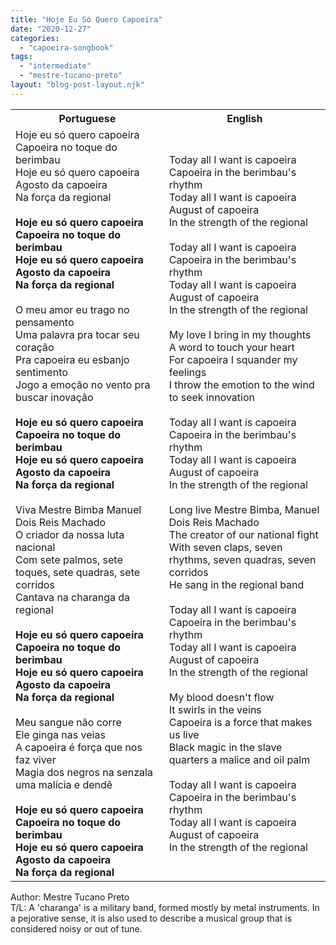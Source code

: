 ```yaml
---
title: "Hoje Eu Só Quero Capoeira"
date: "2020-12-27"
categories: 
  - "capoeira-songbook"
tags: 
  - "intermediate"
  - "mestre-tucano-preto"
layout: "blog-post-layout.njk"
---
```


<table class="capoeira-table">
    <tr class="header-row">
        <th>Portuguese</th>
        <th>English</th>
    </tr>
    <tr>
        <td>Hoje eu só quero capoeira<br>
        Capoeira no toque do berimbau<br>
        Hoje eu só quero capoeira<br>
        Agosto da capoeira<br>
        Na força da regional<br>
        <br>
        <strong>Hoje eu só quero capoeira<br>
        Capoeira no toque do berimbau<br>
        Hoje eu só quero capoeira<br>
        Agosto da capoeira<br>
        Na força da regional</strong><br>
        <br>
        O meu amor eu trago no pensamento<br>
        Uma palavra pra tocar seu coração<br>
        Pra capoeira eu esbanjo sentimento<br>
        Jogo a emoção no vento pra buscar inovação<br>
        <br>
        <strong>Hoje eu só quero capoeira<br>
        Capoeira no toque do berimbau<br>
        Hoje eu só quero capoeira<br>
        Agosto da capoeira<br>
        Na força da regional</strong><br>
        <br>
        Viva Mestre Bimba Manuel Dois Reis Machado<br>
        O criador da nossa luta nacional<br>
        Com sete palmos, sete toques, sete quadras, sete corridos<br>
        Cantava na charanga da regional<br>
        <br>
        <strong>Hoje eu só quero capoeira<br>
        Capoeira no toque do berimbau<br>
        Hoje eu só quero capoeira<br>
        Agosto da capoeira<br>
        Na força da regional</strong><br>
        <br>
        Meu sangue não corre<br>
        Ele ginga nas veias<br>
        A capoeira é força que nos faz viver<br>
        Magia dos negros na senzala uma malícia e dendê<br>
        <br>
        <strong>Hoje eu só quero capoeira<br>
        Capoeira no toque do berimbau<br>
        Hoje eu só quero capoeira<br>
        Agosto da capoeira<br>
        Na força da regional</strong></td>
        <td>Today all I want is capoeira<br>
        Capoeira in the berimbau's rhythm<br>
        Today all I want is capoeira<br>
        August of capoeira<br>
        In the strength of the regional<br>
        <br>
        Today all I want is capoeira<br>
        Capoeira in the berimbau's rhythm<br>
        Today all I want is capoeira<br>
        August of capoeira<br>
        In the strength of the regional<br>
        <br>
        My love I bring in my thoughts<br>
        A word to touch your heart<br>
        For capoeira I squander my feelings<br>
        I throw the emotion to the wind to seek innovation<br>
        <br>
        Today all I want is capoeira<br>
        Capoeira in the berimbau's rhythm<br>
        Today all I want is capoeira<br>
        August of capoeira<br>
        In the strength of the regional<br>
        <br>
        Long live Mestre Bimba, Manuel Dois Reis Machado<br>
        The creator of our national fight<br>
        With seven claps, seven rhythms, seven quadras, seven corridos<br>
        He sang in the regional band<br>
        <br>
        Today all I want is capoeira<br>
        Capoeira in the berimbau's rhythm<br>
        Today all I want is capoeira<br>
        August of capoeira<br>
        In the strength of the regional<br>
        <br>
        My blood doesn't flow<br>
        It swirls in the veins<br>
        Capoeira is a force that makes us live<br>
        Black magic in the slave quarters a malice and oil palm<br>
        <br>
        Today all I want is capoeira<br>
        Capoeira in the berimbau's rhythm<br>
        Today all I want is capoeira<br>
        August of capoeira<br>
        In the strength of the regional</td>
    </tr>
</table>

<figcaption>
Author: Mestre Tucano Preto<br>
T/L: A 'charanga' is a military band, formed mostly by metal instruments. In a pejorative sense, it is also used to describe a musical group that is considered noisy or out of tune.
</figcaption>